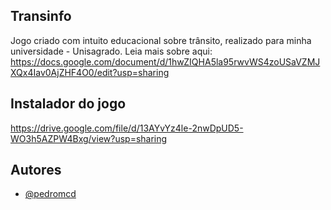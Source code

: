 ## Transinfo
Jogo criado com intuito educacional sobre trânsito, realizado para minha universidade - Unisagrado. 
Leia mais sobre aqui: https://docs.google.com/document/d/1hwZIQHA5la95rwvWS4zoUSaVZMJXQx4Iav0AjZHF4O0/edit?usp=sharing

## Instalador do jogo
https://drive.google.com/file/d/13AYvYz4le-2nwDpUD5-WO3h5AZPW4Bxg/view?usp=sharing

## Autores
- [@pedromcd](https://github.com/pedromcd)
